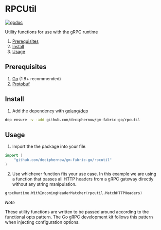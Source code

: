 # RPCUtil
[![godoc](http://img.shields.io/badge/godoc-reference-blue.svg?style=flat)](https://godoc.org/github.com/deciphernow/gm-fabric-go/rpcutil)

Utility functions for use with the gRPC runtime

1. [Prerequisites](#prerequisites)
2. [Install](#install)
3. [Usage](#usage)

## Prerequisites

1. [Go](https://golang.org/) (1.8+ recommended)
2. [Protobuf](https://github.com/golang/protobuf)

## Install

1. Add the dependency with [golang/dep](https://github,com/golang/dep)
```bash
dep ensure -v -add github.com/deciphernow/gm-fabric-go/rpcutil
```

## Usage

1. Import the the package into your file:
```go
import (
    "github.com/deciphernow/gm-fabric-go/rpcutil"
)
```

2. Use whichever function fits your use case. In this example we are using a function that passes all HTTP headers from a gRPC gateway directly without any string manipulation.
```go
grpcRuntime.WithIncomingHeaderMatcher(rpcutil.MatchHTTPHeaders)
```

*Note*

These utility functions are written to be passed around according to the functional opts pattern. The Go gRPC development kit follows this pattern when injecting configuration options.

